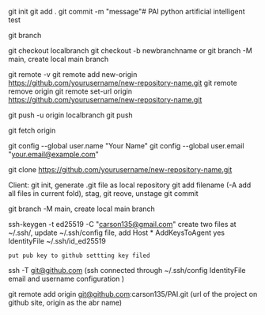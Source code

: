 git init
git add .
git commit -m "message"# PAI
python artificial intelligent test


git branch

git checkout localbranch
git checkout -b newbranchname or git branch -M main, create local main branch 

git remote -v
git remote add new-origin https://github.com/yourusername/new-repository-name.git
git remote remove origin
git remote set-url origin https://github.com/yourusername/new-repository-name.git

git push -u origin localbranch
git push

git fetch origin

git config --global user.name "Your Name"
git config --global user.email "your.email@example.com"

git clone https://github.com/yourusername/new-repository-name.git




Client:
git init, generate .git file as local repository
git add filename (-A add all files in current fold), stag, git reove, unstage
git commit

git branch -M main, create local main branch 

ssh-keygen -t ed25519 -C "carson135@gmail.com"
    create two files at ~/.ssh/, 
    update ~/.ssh/config file, add 
      Host *
        AddKeysToAgent yes
        IdentityFile ~/.ssh/id_ed25519
        
    put pub key to github settting key filed
 
 ssh -T git@github.com  (ssh connected through ~/.ssh/config IdentityFile email and username configuration )

git remote add origin git@github.com:carson135/PAI.git (url of the project on github site, origin as the abr name)

